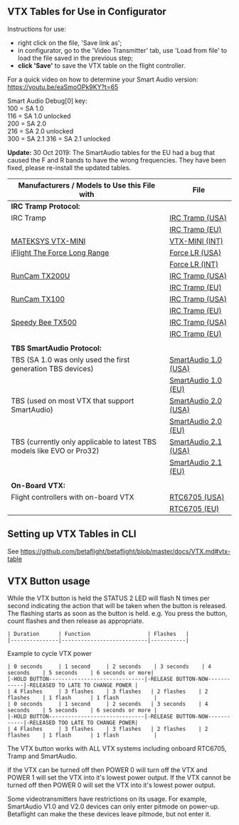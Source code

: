 ## VTX Tables for Use in Configurator

Instructions for use:
- right click on the file, 'Save link as';
- in configurator, go to the 'Video Transmitter' tab, use 'Load from file' to load the file saved in the previous step;
- **click 'Save'** to save the VTX table on the flight controller.

For a quick video on how to determine your Smart Audio version: https://youtu.be/eaSmoOPk9KY?t=65

Smart Audio Debug[0] key:<br />
100 = SA 1.0<br />
116 = SA 1.0 unlocked<br />
200 = SA 2.0<br />
216 = SA 2.0 unlocked<br />
300 = SA 2.1
316 = SA 2.1 unlocked<br />

**Update:** 30 Oct 2019: The SmartAudio tables for the EU had a bug that caused the F and R bands to have the wrong frequencies. They have been fixed, please re-install the updated tables.

|Manufacturers / Models to Use this File with|File|
|-|-|
|**IRC Tramp Protocol:**||
|IRC Tramp|[IRC Tramp (USA)](resources/vtx_tables/vtx_table_irc_tramp_us.json)|
||[IRC Tramp (EU)](resources/vtx_tables/vtx_table_irc_tramp_eu.json)|
|[MATEKSYS VTX-MINI](http://www.mateksys.com/?portfolio=vtx-mini#tab-id-6)|[VTX-MINI (INT)](http://www.mateksys.com//Downloads/VTX/MATEK_VTX-mini.json)|
|[iFlight The Force Long Range](https://www.iflight-rc.com/index.php?route=product/product&path=24_75&product_id=732)|[Force LR (USA)](https://raw.githubusercontent.com/Maizzer/Betaflight-VTX-Tables/master/BTFL_vtxtable_iFlight_Force_Long_Range_-_US.json)|
||[Force LR (INT)](https://raw.githubusercontent.com/StillVoidingWarranties/Betaflight-VTX-Tables/master/BTFL_vtxtable_iFlight_Force_Long_Range_-_All.json)|
|[RunCam TX200U](https://shop.runcam.com/runcam-tx200u/)|[IRC Tramp (USA)](https://runcamfcfiles.s3-us-west-2.amazonaws.com/vtxtable/betaflight/TX200U/runcam_tx200u_vtx_table_irc_tramp_us.json)|
||[IRC Tramp (EU)](https://runcamfcfiles.s3-us-west-2.amazonaws.com/vtxtable/betaflight/TX200U/runcam_tx200u_vtx_table_irc_tramp_eu.json)|
|[RunCam TX100](https://shop.runcam.com/runcam-tx100-nano/)|[IRC Tramp (USA)](https://runcamfcfiles.s3-us-west-2.amazonaws.com/vtxtable/betaflight/TX100/runcam_tx100_vtx_table_irc_tramp_us.json)|
||[IRC Tramp (EU)](https://runcamfcfiles.s3-us-west-2.amazonaws.com/vtxtable/betaflight/TX100/runcam_tx100_vtx_table_irc_tramp_eu.json)|
|[Speedy Bee TX500](https://www.speedybee.com/tx500/)|[IRC Tramp (USA)](https://speedybee.s3.amazonaws.com/vtxtable/betaflight/TX500/speedybee_tx500_vtx_table_irc_tramp_us.json)|
||[IRC Tramp (EU)](https://speedybee.s3.amazonaws.com/vtxtable/betaflight/TX500/speedybee_tx500_vtx_table_irc_tramp_eu.json)|
|||
|**TBS SmartAudio Protocol:**||
|TBS (SA 1.0 was only used the first generation TBS devices)|[SmartAudio 1.0 (USA)](resources/vtx_tables/vtx_table_smart_audio_1_0_us.json)|
||[SmartAudio 1.0 (EU)](resources/vtx_tables/vtx_table_smart_audio_1_0_eu.json)|
|TBS (used on most VTX that support SmartAudio)|[SmartAudio 2.0 (USA)](resources/vtx_tables/vtx_table_smart_audio_2_0_us.json)||
||[SmartAudio 2.0 (EU)](resources/vtx_tables/vtx_table_smart_audio_2_0_eu.json)|
|TBS (currently only applicable to latest TBS models like EVO or Pro32)|[SmartAudio 2.1 (USA)](resources/vtx_tables/vtx_table_smart_audio_2_1_us.json)|
||[SmartAudio 2.1 (EU)](resources/vtx_tables/vtx_table_smart_audio_2_1_eu.json)|
|||
|**On-Board VTX:**||
|Flight controllers with on-board VTX|[RTC6705 (USA)](resources/vtx_tables/vtx_table_rtc6705_us.json)|
||[RTC6705 (EU)](resources/vtx_tables/vtx_table_rtc6705_eu.json)|


## Setting up VTX Tables in CLI

See https://github.com/betaflight/betaflight/blob/master/docs/VTX.md#vtx-table


## VTX Button usage
	
While the VTX button is held the STATUS 2 LED will flash N times per second indicating the action that will be taken when the button is released. The flashing starts as soon as the button is held. e.g. You press the button, count flashes and then release as appropriate.
	
	| Duration      | Function                  | Flashes   |
	|---------------|---------------------------|-----------|

	
Example to cycle VTX power

```
| 0 seconds     | 1 second     | 2 seconds    | 3 seconds    | 4 seconds    | 5 seconds    | 6 seconds or more|
[-HOLD BUTTON------------------------------|-RELEASE BUTTON-NOW------------|-RELEASED TO LATE TO CHANGE POWER |
| 4 Flashes     | 3 flashes    | 3 flashes   | 2 flashes    | 2 flashes    | 1 flash      | 1 flash           |
| 0 seconds     | 1 second     | 2 seconds   | 3 seconds    | 4 seconds    | 5 seconds    | 6 seconds or more |
|-HOLD BUTTON------------------------------|-RELEASE BUTTON-NOW------------|-RELEASED TOO LATE TO CHANGE POWER|
| 4 Flashes     | 3 flashes    | 3 flashes   | 2 flashes    | 2 flashes    | 1 flash      | 1 flash           |
```
	
The VTX button works with ALL VTX systems including onboard RTC6705, Tramp and SmartAudio.
	
	
If the VTX can be turned off then POWER 0 will turn off the VTX and POWER 1 will set the VTX into it's lowest power output.
If the VTX cannot be turned off then POWER 0 will set the VTX into it's lowest power output.


Some videotransmitters have restrictions on its usage. For example, SmartAudio V1.0 and V2.0 devices can only enter pitmode on power-up.
Betaflight can make the these devices leave pitmode, but not enter it.